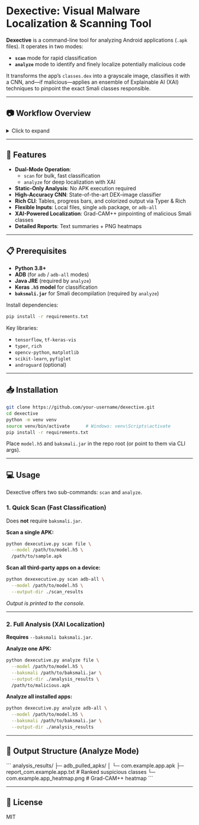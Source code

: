 # Dexective: Visual Malware Localization & Scanning Tool

**Dexective** is a command-line tool for analyzing Android applications (`.apk` files). It operates in two modes:

- **`scan`** mode for rapid classification
- **`analyze`** mode to identify and finely localize potentially malicious code

It transforms the app’s `classes.dex` into a grayscale image, classifies it with a CNN, and—if malicious—applies an ensemble of Explainable AI (XAI) techniques to pinpoint the exact Smali classes responsible.

---

## 📷 Workflow Overview

<details>
<summary>Click to expand</summary>

1. **DEX → Image**  
   Convert `classes.dex` bytes into a 2D grayscale image.
2. **CNN Classification**  
   Classify the DEX image as **Benign** or **Malicious**. (End of `scan` mode.)
3. **XAI Localization**  
   If malicious, run XAI methods (e.g., Grad-CAM++) to generate heatmaps highlighting suspicious regions.
4. **Heatmap → Smali**  
   Map “hot” pixels back to specific Smali classes for precise localization.  

![Detection Heatmap](images/detection_heatmap.png)  
*Figure: Hotspots on the DEX image detected by Dexective.*

![Localization Example](images/localization_example.png)  
*Figure: Localized Smali classes in code view.*

</details>

---

## 🚀 Features

- **Dual-Mode Operation**:
  - `scan` for bulk, fast classification
  - `analyze` for deep localization with XAI
- **Static-Only Analysis**: No APK execution required
- **High-Accuracy CNN**: State-of-the-art DEX–image classifier
- **Rich CLI**: Tables, progress bars, and colorized output via Typer & Rich
- **Flexible Inputs**: Local files, single `adb` package, or `adb-all`
- **XAI-Powered Localization**: Grad-CAM++ pinpointing of malicious Smali classes
- **Detailed Reports**: Text summaries + PNG heatmaps

---

## 📋 Prerequisites

- **Python 3.8+**
- **ADB** (for `adb` / `adb-all` modes)
- **Java JRE** (required by `analyze`)
- **Keras `.h5` model** for classification
- **`baksmali.jar`** for Smali decompilation (required by `analyze`)

Install dependencies:

```bash
pip install -r requirements.txt
```

Key libraries:
- `tensorflow`, `tf-keras-vis`
- `typer`, `rich`
- `opencv-python`, `matplotlib`
- `scikit-learn`, `pyfiglet`
- `androguard` (optional)

---

## 📥 Installation

```bash
git clone https://github.com/your-username/dexective.git
cd dexective
python -m venv venv
source venv/bin/activate      # Windows: venv\Scripts\activate
pip install -r requirements.txt
```

Place `model.h5` and `baksmali.jar` in the repo root (or point to them via CLI args).

---

## 💻 Usage

Dexective offers two sub-commands: `scan` and `analyze`.

### 1. Quick Scan (Fast Classification)

Does **not** require `baksmali.jar`.

**Scan a single APK:**

```bash
python dexecutive.py scan file \
  --model /path/to/model.h5 \
  /path/to/sample.apk
```

**Scan all third‑party apps on a device:**

```bash
python dexexecutive.py scan adb-all \
  --model /path/to/model.h5 \
  --output-dir ./scan_results
```

_Output is printed to the console._

---

### 2. Full Analysis (XAI Localization)

**Requires** `--baksmali baksmali.jar`.

**Analyze one APK:**

```bash
python dexecutive.py analyze file \
  --model /path/to/model.h5 \
  --baksmali /path/to/baksmali.jar \
  --output-dir ./analysis_results \
  /path/to/malicious.apk
```

**Analyze all installed apps:**

```bash
python dexecutive.py analyze adb-all \
  --model /path/to/model.h5 \
  --baksmali /path/to/baksmali.jar \
  --output-dir ./analysis_results
```

---

## 📂 Output Structure (Analyze Mode)

\`\`\`
analysis_results/
├─ adb_pulled_apks/
│  └─ com.example.app.apk
├─ report_com.example.app.txt      # Ranked suspicious classes
└─ com.example.app_heatmap.png     # Grad-CAM++ heatmap
\`\`\`

---

## 📖 License

MIT
